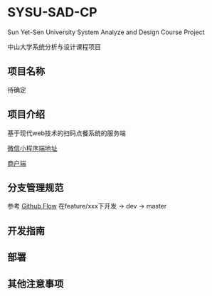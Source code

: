 # SYSU-SAD-CP

Sun Yet-Sen University System Analyze and Design Course Project

中山大学系统分析与设计课程项目
## 项目名称

待确定

## 项目介绍
基于现代web技术的扫码点餐系统的服务端

[微信小程序端地址](github.com)

[商户端](github.com)

## 分支管理规范
参考 [Github Flow](https://guides.github.com/introduction/flow/)
在feature/xxx下开发 -> dev -> master

## 开发指南

## 部署

## 其他注意事项
